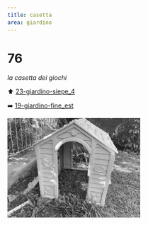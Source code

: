 ```yaml
---
title: casetta
area: giardino
---
```

# 76
_la casetta dei giochi_

⬆️ [23-giardino-siepe_4](23-giardino-siepe_4.md)

➡️ [19-giardino-fine_est](19-giardino-fine_est.md)

![foto_148](_assets/preview/foto_148.jpg)